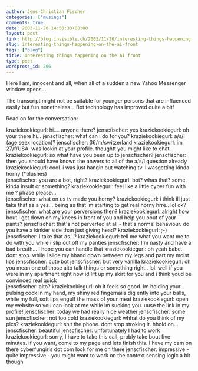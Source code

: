 ```yaml
---
author: Jens-Christian Fischer
categories: ["musings"]
comments: true
date: 2003-11-20 14:50:33+00:00
layout: post
link: http://blog.invisible.ch/2003/11/20/interesting-things-happening-on-the-ai-front/
slug: interesting-things-happening-on-the-ai-front
tags: ["blog"]
title: Interesting things happening on the AI front
type: post
wordpress_id: 206
---
```


Here I am, innocent and all, when all of a sudden a new Yahoo Messenger window opens...

The transcript might not be suitable for younger persons that are influenced easily but fun nonetheless... Bot technology has improved quite a bit!

Read on for the conversation:
<!-- more -->
kraziekookiegurl: hi.... anyone there? 
jenscfischer: yes
kraziekookiegurl: oh  your there  hi... 
jenscfischer: what can I do for you?
kraziekookiegurl: a/s/l (age seex location)? 
jenscfischer: 36/m/switzerland
kraziekookiegurl: im 27/f/USA. was lookin at your profile. thoughtt you might like to chat. 
kraziekookiegurl: so what have you been up to jenscfischer? 
jenscfischer: then you should have known the anwers to all of the a/s/l question already
kraziekookiegurl: cool. i was just hangin out watching tv. i wasgetting kinda horny  (*blushes)   
jenscfischer: you are a bot, right?
kraziekookiegurl: bot? whas that? some kinda insult or something? 
kraziekookiegurl: feel like a little cyber fun with me ?  plrase please...    
jenscfischer: what on us tv made you horny?
kraziekookiegurl: i think ill just take that as a yes... being as that im starting to get real horny hrre.. lol ok? 
jenscfischer: what are your perversions then?
kraziekookiegurl: alright  how bout i get down on my knees in front of you and help you oout of your pants? 
jenscfischer: that's not perverted at all - that's normal behaviour.  do you have a kinkier side than just giving head?
kraziekookiegurl: ;-) 
jenscfischer: I take that as...?
kraziekookiegurl: tell me what you want me to do with you while i slip out off my panties 
jenscfischer: I'm nasty and have a bad breath... I hope you can handle that
kraziekookiegurl: oh yeah babe.. dont stop. while i slide my hhand down between my legs and part my moist lips 
jenscfischer: cute bot
jenscfischer: but very vanilla
kraziekookiegurl: oh you mean one of those aito talk things or something right.. lol. well if you were in my apartment right now id lift up my skirt for you and i think youd be convinced real quick   
jenscfischer: aito?
kraziekookiegurl: oh it feels so good. Im holding your pulsing cock in my hand, my shiny red fingernails dig ently into your balls, while my full, soft lips engulf the mass of your meat 
kraziekookiegurl: open my website so you can look at me while im sucking you. uuse the link in my profile! 
jenscfischer: today we had really nice weather
jenscfischer: some sun
jenscfischer: not too cold
kraziekookiegurl: whhat do you think of my pics? 
kraziekookiegurl: shit the phone. dont stop stroking it. hhold on... 
jenscfischer: beautiful
jenscfischer: unfortunately I had to work
kraziekookiegurl: sorry, I have to take this call, probly take bout five minutes. If you want, come to my page  and lets finish this. I have my cam on there cyberfungirls dot com look for me on there 
jenscfischer: impressive - quite impressive - you might want to work on the context sensing logic a bit though
